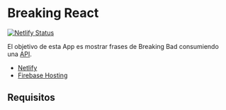 # Breaking React

[![Netlify Status](https://api.netlify.com/api/v1/badges/42c4a4d0-5b27-42c1-a1f4-b4136c4100dc/deploy-status)](https://app.netlify.com/sites/agitated-spence-fe5db4/deploys)

El objetivo de esta App es mostrar frases de Breaking Bad consumiendo una [API](https://breaking-bad-quotes.herokuapp.com/v1/quotes). 

- [Netlify](https://agitated-spence-fe5db4.netlify.app)
- [Firebase Hosting](https://breaking-react-c9e7b.web.app/)


## Requisitos

